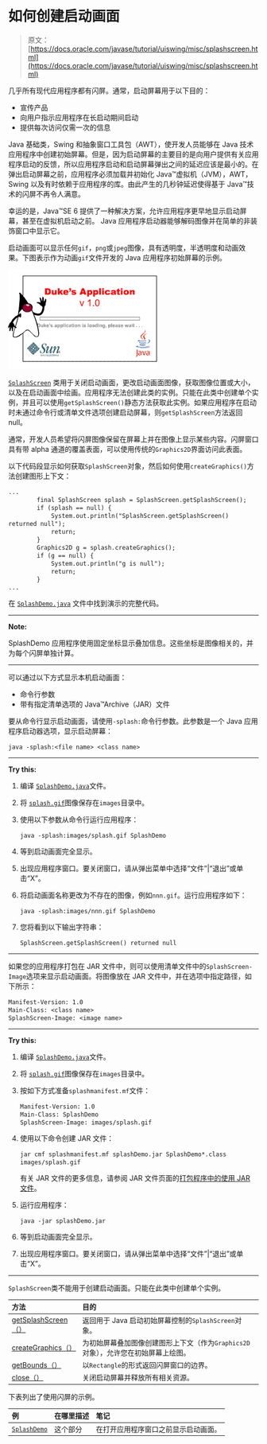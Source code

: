 # 如何创建启动画面

> 原文： [https://docs.oracle.com/javase/tutorial/uiswing/misc/splashscreen.html](https://docs.oracle.com/javase/tutorial/uiswing/misc/splashscreen.html)

几乎所有现代应用程序都有闪屏。通常，启动屏幕用于以下目的：

*   宣传产品
*   向用户指示应用程序在长启动期间启动
*   提供每次访问仅需一次的信息

Java 基础类，Swing 和抽象窗口工具包（AWT），使开发人员能够在 Java 技术应用程序中创建初始屏幕。但是，因为启动屏幕的主要目的是向用户提供有关应用程序启动的反馈，所以应用程序启动和启动屏幕弹出之间的延迟应该是最小的。在弹出启动屏幕之前，应用程序必须加载并初始化 Java™虚拟机（JVM），AWT，Swing 以及有时依赖于应用程序的库。由此产生的几秒钟延迟使得基于 Java™技术的闪屏不再令人满意。

幸运的是，Java™SE 6 提供了一种解决方案，允许应用程序更早地显示启动屏幕，甚至在虚拟机启动之前。 Java 应用程序启动器能够解码图像并在简单的非装饰窗口中显示它。

启动画面可以显示任何`gif`，`png`或`jpeg`图像，具有透明度，半透明度和动画效果。下图表示作为动画`gif`文件开发的 Java 应用程序初始屏幕的示例。

![Splash Screen for Java Application](img/e2d491d5f28ff0986ee26f1b2c2b1242.jpg)

[`SplashScreen`](https://docs.oracle.com/javase/8/docs/api/java/awt/SplashScreen.html) 类用于关闭启动画面，更改启动画面图像，获取图像位置或大小，以及在启动画面中绘画。应用程序无法创建此类的实例。只能在此类中创建单个实例，并且可以使用`getSplashScreen()`静态方法获取此实例。如果应用程序在启动时未通过命令行或清单文件选项创建启动屏幕，则`getSplashScreen`方法返回 null。

通常，开发人员希望将闪屏图像保留在屏幕上并在图像上显示某些内容。闪屏窗口具有带 alpha 通道的覆盖表面，可以使用传统的`Graphics2D`界面访问此表面。

以下代码段显示如何获取`SplashScreen`对象，然后如何使用`createGraphics()`方法创建图形上下文：

```
...
        final SplashScreen splash = SplashScreen.getSplashScreen();
        if (splash == null) {
            System.out.println("SplashScreen.getSplashScreen() returned null");
            return;
        }
        Graphics2D g = splash.createGraphics();
        if (g == null) {
            System.out.println("g is null");
            return;
        }
...

```

在 [`SplashDemo.java`](../examples/misc/SplashDemoProject/src/misc/SplashDemo.java) 文件中找到演示的完整代码。

* * *

**Note:** 

SplashDemo 应用程序使用固定坐标显示叠加信息。这些坐标是图像相关的，并为每个闪屏单独计算。

* * *

可以通过以下方式显示本机启动画面：

*   命令行参数
*   带有指定清单选项的 Java™Archive（JAR）文件

要从命令行显示启动画面，请使用`-splash:`命令行参数。此参数是一个 Java 应用程序启动器选项，显示启动屏幕：

```
java -splash:<file name> <class name>

```

* * *

**Try this:** 

1.  编译 [``SplashDemo.java``](../examples/misc/SplashDemoProject/src/misc/SplashDemo.java)文件。
2.  将 [``splash.gif``](../examples/misc/SplashDemoProject/src/mihttps://docs.oracle.com/javase/tutorial/images/splash.gif)图像保存在`images`目录中。
3.  使用以下参数从命令行运行应用程序：

    ```
    java -splash:images/splash.gif SplashDemo

    ```

4.  等到启动画面完全显示。
5.  出现应用程序窗口。要关闭窗口，请从弹出菜单中选择“文件”|“退出”或单击“X”。
6.  将启动画面名称更改为不存在的图像，例如`nnn.gif`。运行应用程序如下：

    ```
    java -splash:images/nnn.gif SplashDemo

    ```

7.  您将看到以下输出字符串：

    ```
    SplashScreen.getSplashScreen() returned null

    ```

* * *

如果您的应用程序打包在 JAR 文件中，则可以使用清单文件中的`SplashScreen-Image`选项来显示启动画面。将图像放在 JAR 文件中，并在选项中指定路径，如下所示：

```
Manifest-Version: 1.0
Main-Class: <class name>
SplashScreen-Image: <image name>

```

* * *

**Try this:** 

1.  编译 [``SplashDemo.java``](../examples/misc/SplashDemoProject/src/misc/SplashDemo.java)文件。
2.  将 [``splash.gif``](../examples/misc/SplashDemoProject/src/mihttps://docs.oracle.com/javase/tutorial/images/splash.gif)图像保存在`images`目录中。
3.  按如下方式准备`splashmanifest.mf`文件：

    ```
    Manifest-Version: 1.0
    Main-Class: SplashDemo
    SplashScreen-Image: images/splash.gif

    ```

4.  使用以下命令创建 JAR 文件：

    ```
    jar cmf splashmanifest.mf splashDemo.jar SplashDemo*.class images/splash.gif

    ```

    有关 JAR 文件的更多信息，请参阅 JAR 文件页面的[打包程序中的](../../deployment/jar/index.html)[使用 JAR 文件](../../deployment/jar/basicsindex.html)。
5.  运行应用程序：

    ```
    java -jar splashDemo.jar

    ```

6.  等到启动画面完全显示。
7.  出现应用程序窗口。要关闭窗口，请从弹出菜单中选择“文件”|“退出”或单击“X”。

* * *

`SplashScreen`类不能用于创建启动画面。只能在此类中创建单个实例。

| 方法 | 目的 |
| :-- | :-- |
| [getSplashScreen（）](https://docs.oracle.com/javase/8/docs/api/java/awt/SplashScreen.html#getSplashScreen--) | 返回用于 Java 启动初始屏幕控制的`SplashScreen`对象。 |
| [createGraphics（）](https://docs.oracle.com/javase/8/docs/api/java/awt/SplashScreen.html#createGraphics--) | 为初始屏幕叠加图像创建图形上下文（作为`Graphics2D`对象），允许您在初始屏幕上绘图。 |
| [getBounds（）](https://docs.oracle.com/javase/8/docs/api/java/awt/SplashScreen.html#getBounds--) | 以`Rectangle`的形式返回闪屏窗口的边界。 |
| [close（）](https://docs.oracle.com/javase/8/docs/api/java/awt/SplashScreen.html#close--) | 关闭启动屏幕并释放所有相关资源。 |

下表列出了使用闪屏的示例。

| 例 | 在哪里描述 | 笔记 |
| :-- | :-- | :-- |
| [`SplashDemo`](../examples/misc/index.html#SplashDemo) | 这个部分 | 在打开应用程序窗口之前显示启动画面。 |